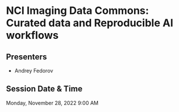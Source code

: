 # NCI Imaging Data Commons: Curated data and Reproducible AI workflows

## Presenters
- Andrey Fedorov

## Session Date & Time
Monday, November 28, 2022
9:00 AM
